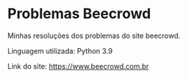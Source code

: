 # Problemas Beecrowd

Minhas resoluções dos problemas do site beecrowd.

Linguagem utilizada: Python 3.9

Link do site: https://www.beecrowd.com.br

